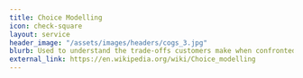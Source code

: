 ```yaml
---
title: Choice Modelling
icon: check-square
layout: service
header_image: "/assets/images/headers/cogs_3.jpg"
blurb: Used to understand the trade-offs customers make when confronted by a range of options. A choice experiment is designed, the data is collected and then used to build a model.
external_link: https://en.wikipedia.org/wiki/Choice_modelling
---
```

